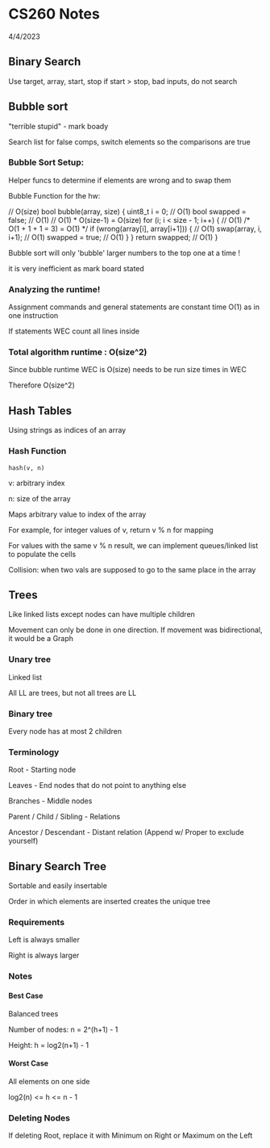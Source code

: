 # CS260 Notes

4/4/2023

## Binary Search
Use target, array, start, stop
if start > stop, bad inputs, do not search

## Bubble sort

"terrible stupid" - mark boady

Search list for false comps, switch elements so the comparisons are true

### Bubble Sort Setup:

Helper funcs to determine if elements are wrong and to swap them

Bubble Function for the hw:

// O(size)
bool bubble(array, size) {
	uint8_t i = 0; // O(1)
	bool swapped = false; // O(1)
	// O(1) * O(size-1) = O(size) 
	for (i; i < size - 1; i++) { // O(1)
		/* O(1 + 1 + 1 = 3) = O(1) */
		if (wrong(array[i], array[i+1])) { // O(1)
			swap(array, i, i+1); // O(1)
			swapped = true; // O(1)
		}
	}
	return swapped; // O(1)
}

Bubble sort will only 'bubble' larger numbers to the top one at a time ! 

it is very inefficient as mark board stated

### Analyzing the runtime!

Assignment commands and general statements are constant time O(1) as in one instruction

If statements WEC count all lines inside

### Total algorithm runtime : O(size^2)

Since bubble runtime WEC is O(size) needs to be run size times in WEC

Therefore O(size^2)

## Hash Tables

Using strings as indices of an array

### Hash Function

`hash(v, n)`

v: arbitrary index

n: size of the array

Maps arbitrary value to index of the array

For example, for integer values of v, return v % n for mapping

For values with the same v % n result, we can implement queues/linked list to populate the cells

Collision: when two vals are supposed to go to the same place in the array 

## Trees

Like linked lists except nodes can have multiple children

Movement can only be done in one direction. If movement was bidirectional, it would be a Graph

### Unary tree

Linked list

All LL are trees, but not all trees are LL

### Binary tree

Every node has at most 2 children

### Terminology

Root - Starting node

Leaves - End nodes that do not point to anything else

Branches - Middle nodes 

Parent / Child / Sibling - Relations

Ancestor / Descendant - Distant relation (Append w/ Proper to exclude yourself)

## Binary Search Tree

Sortable and easily insertable

Order in which elements are inserted creates the unique tree

### Requirements

Left is always smaller

Right is always larger

### Notes

#### Best Case

Balanced trees

Number of nodes: n = 2^(h+1) - 1

Height: h = log2(n+1) - 1

#### Worst Case

All elements on one side

log2(n) <= h <= n - 1

### Deleting Nodes

If deleting Root, replace it with Minimum on Right or Maximum on the Left
